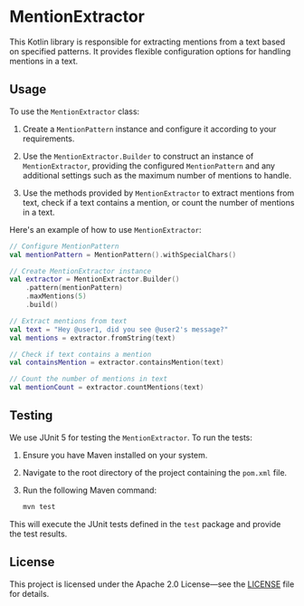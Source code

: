 # MentionExtractor

This Kotlin library is responsible for extracting mentions from a text based on specified patterns.
It provides flexible configuration options for handling mentions in a text.

## Usage

To use the `MentionExtractor` class:

1. Create a `MentionPattern` instance and configure it according to your requirements.

2. Use the `MentionExtractor.Builder` to construct an instance of `MentionExtractor`, providing the configured `MentionPattern` and any additional settings such as the maximum number of mentions to handle.

3. Use the methods provided by `MentionExtractor` to extract mentions from text, check if a text contains a mention, or count the number of mentions in a text.

Here's an example of how to use `MentionExtractor`:

```kotlin
// Configure MentionPattern
val mentionPattern = MentionPattern().withSpecialChars()

// Create MentionExtractor instance
val extractor = MentionExtractor.Builder()
    .pattern(mentionPattern)
    .maxMentions(5)
    .build()

// Extract mentions from text
val text = "Hey @user1, did you see @user2's message?"
val mentions = extractor.fromString(text)

// Check if text contains a mention
val containsMention = extractor.containsMention(text)

// Count the number of mentions in text
val mentionCount = extractor.countMentions(text)
```

## Testing

We use JUnit 5 for testing the `MentionExtractor`. To run the tests:

1. Ensure you have Maven installed on your system.

2. Navigate to the root directory of the project containing the `pom.xml` file.

3. Run the following Maven command:

   ```bash
   mvn test
   ```

This will execute the JUnit tests defined in the `test` package and provide the test results.

## License

This project is licensed under the Apache 2.0 License—see the [LICENSE](LICENSE) file for details.
